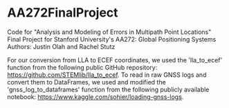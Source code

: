 # AA272FinalProject
Code for "Analysis and Modeling of Errors in Multipath Point Locations" Final Project for Stanford University's AA272: Global Positioning Systems
Authors: Justin Olah and Rachel Stutz

For our conversion from LLA to ECEF coordinates, we used the 'lla_to_ecef' function from the following public GitHub repository: https://github.com/STEMlib/lla_to_ecef.
To read in raw GNSS logs and convert them to DataFrames, we used and modified the 'gnss_log_to_dataframes' function from the following publicly available notebook: https://www.kaggle.com/sohier/loading-gnss-logs.
